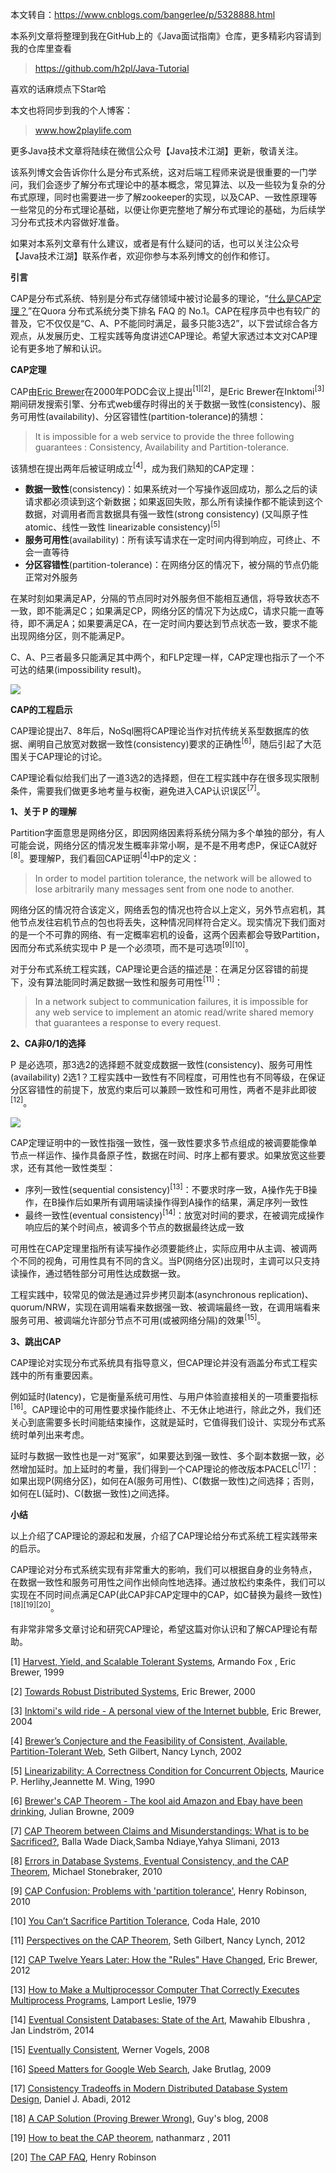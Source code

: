 本文转自：https://www.cnblogs.com/bangerlee/p/5328888.html

本系列文章将整理到我在GitHub上的《Java面试指南》仓库，更多精彩内容请到我的仓库里查看
> https://github.com/h2pl/Java-Tutorial

喜欢的话麻烦点下Star哈

本文也将同步到我的个人博客：
> www.how2playlife.com

更多Java技术文章将陆续在微信公众号【Java技术江湖】更新，敬请关注。

该系列博文会告诉你什么是分布式系统，这对后端工程师来说是很重要的一门学问，我们会逐步了解分布式理论中的基本概念，常见算法、以及一些较为复杂的分布式原理，同时也需要进一步了解zookeeper的实现，以及CAP、一致性原理等一些常见的分布式理论基础，以便让你更完整地了解分布式理论的基础，为后续学习分布式技术内容做好准备。

如果对本系列文章有什么建议，或者是有什么疑问的话，也可以关注公众号【Java技术江湖】联系作者，欢迎你参与本系列博文的创作和修订。

<!-- more -->
**引言**

CAP是分布式系统、特别是分布式存储领域中被讨论最多的理论，“[什么是CAP定理？](https://www.quora.com/What-Is-CAP-Theorem-1)”在Quora 分布式系统分类下排名 FAQ 的 No.1。CAP在程序员中也有较广的普及，它不仅仅是“C、A、P不能同时满足，最多只能3选2”，以下尝试综合各方观点，从发展历史、工程实践等角度讲述CAP理论。希望大家透过本文对CAP理论有更多地了解和认识。

**CAP定理**

CAP由[Eric Brewer](https://en.wikipedia.org/wiki/Eric_Brewer_(scientist))在2000年PODC会议上提出<sup>[1][2]</sup>，是Eric Brewer在Inktomi<sup>[3]</sup>期间研发搜索引擎、分布式web缓存时得出的关于数据一致性(consistency)、服务可用性(availability)、分区容错性(partition-tolerance)的猜想：

> It is impossible for a web service to provide the three following guarantees : Consistency, Availability and Partition-tolerance.

该猜想在提出两年后被证明成立<sup>[4]</sup>，成为我们熟知的CAP定理：

*   **数据一致性**(consistency)：如果系统对一个写操作返回成功，那么之后的读请求都必须读到这个新数据；如果返回失败，那么所有读操作都不能读到这个数据，对调用者而言数据具有强一致性(strong consistency) (又叫原子性 atomic、线性一致性 linearizable consistency)<sup>[5]</sup>
*   **服务可用性**(availability)：所有读写请求在一定时间内得到响应，可终止、不会一直等待
*   **分区容错性**(partition-tolerance)：在网络分区的情况下，被分隔的节点仍能正常对外服务

在某时刻如果满足AP，分隔的节点同时对外服务但不能相互通信，将导致状态不一致，即不能满足C；如果满足CP，网络分区的情况下为达成C，请求只能一直等待，即不满足A；如果要满足CA，在一定时间内要达到节点状态一致，要求不能出现网络分区，则不能满足P。

C、A、P三者最多只能满足其中两个，和FLP定理一样，CAP定理也指示了一个不可达的结果(impossibility result)。

![](https://images2015.cnblogs.com/blog/116770/201603/116770-20160329205542613-1908405713.jpg)

**CAP的工程启示**

CAP理论提出7、8年后，NoSql圈将CAP理论当作对抗传统关系型数据库的依据、阐明自己放宽对数据一致性(consistency)要求的正确性<sup>[6]</sup>，随后引起了大范围关于CAP理论的讨论。

CAP理论看似给我们出了一道3选2的选择题，但在工程实践中存在很多现实限制条件，需要我们做更多地考量与权衡，避免进入CAP认识误区<sup>[7]</sup>。

**1、关于 P 的理解**

Partition字面意思是网络分区，即因网络因素将系统分隔为多个单独的部分，有人可能会说，网络分区的情况发生概率非常小啊，是不是不用考虑P，保证CA就好<sup>[8]</sup>。要理解P，我们看回CAP证明<sup>[4]</sup>中P的定义：

> In order to model partition tolerance, the network will be allowed to lose arbitrarily many messages sent from one node to another.

网络分区的情况符合该定义，网络丢包的情况也符合以上定义，另外节点宕机，其他节点发往宕机节点的包也将丢失，这种情况同样符合定义。现实情况下我们面对的是一个不可靠的网络、有一定概率宕机的设备，这两个因素都会导致Partition，因而分布式系统实现中 P 是一个必须项，而不是可选项<sup>[9][10]</sup>。

对于分布式系统工程实践，CAP理论更合适的描述是：在满足分区容错的前提下，没有算法能同时满足数据一致性和服务可用性<sup>[11]</sup>：

> In a network subject to communication failures, it is impossible for any web service to implement an atomic read/write shared memory that guarantees a response to every request.

**2、CA非0/1的选择**

P 是必选项，那3选2的选择题不就变成数据一致性(consistency)、服务可用性(availability) 2选1？工程实践中一致性有不同程度，可用性也有不同等级，在保证分区容错性的前提下，放宽约束后可以兼顾一致性和可用性，两者不是非此即彼<sup>[12]</sup>。

![](https://images2015.cnblogs.com/blog/116770/201604/116770-20160401221124957-2025686892.jpg)

CAP定理证明中的一致性指强一致性，强一致性要求多节点组成的被调要能像单节点一样运作、操作具备原子性，数据在时间、时序上都有要求。如果放宽这些要求，还有其他一致性类型：

*   序列一致性(sequential consistency)<sup>[13]</sup>：不要求时序一致，A操作先于B操作，在B操作后如果所有调用端读操作得到A操作的结果，满足序列一致性
*   最终一致性(eventual consistency)<sup>[14]</sup>：放宽对时间的要求，在被调完成操作响应后的某个时间点，被调多个节点的数据最终达成一致

可用性在CAP定理里指所有读写操作必须要能终止，实际应用中从主调、被调两个不同的视角，可用性具有不同的含义。当P(网络分区)出现时，主调可以只支持读操作，通过牺牲部分可用性达成数据一致。

工程实践中，较常见的做法是通过异步拷贝副本(asynchronous replication)、quorum/NRW，实现在调用端看来数据强一致、被调端最终一致，在调用端看来服务可用、被调端允许部分节点不可用(或被网络分隔)的效果<sup>[15]</sup>。

**3、跳出CAP**

CAP理论对实现分布式系统具有指导意义，但CAP理论并没有涵盖分布式工程实践中的所有重要因素。

例如延时(latency)，它是衡量系统可用性、与用户体验直接相关的一项重要指标<sup>[16]</sup>。CAP理论中的可用性要求操作能终止、不无休止地进行，除此之外，我们还关心到底需要多长时间能结束操作，这就是延时，它值得我们设计、实现分布式系统时单列出来考虑。

延时与数据一致性也是一对“冤家”，如果要达到强一致性、多个副本数据一致，必然增加延时。加上延时的考量，我们得到一个CAP理论的修改版本PACELC<sup>[17]</sup>：如果出现P(网络分区)，如何在A(服务可用性)、C(数据一致性)之间选择；否则，如何在L(延时)、C(数据一致性)之间选择。

**小结**

以上介绍了CAP理论的源起和发展，介绍了CAP理论给分布式系统工程实践带来的启示。

CAP理论对分布式系统实现有非常重大的影响，我们可以根据自身的业务特点，在数据一致性和服务可用性之间作出倾向性地选择。通过放松约束条件，我们可以实现在不同时间点满足CAP(此CAP非CAP定理中的CAP，如C替换为最终一致性)<sup>[18][19][20]</sup>。

有非常非常多文章讨论和研究CAP理论，希望这篇对你认识和了解CAP理论有帮助。

[1] [Harvest, Yield, and Scalable Tolerant Systems](https://cs.uwaterloo.ca/~brecht/servers/readings-new2/harvest-yield.pdf), Armando Fox , Eric Brewer, 1999

[2] [Towards Robust Distributed Systems](http://www.cs.berkeley.edu/~brewer/cs262b-2004/PODC-keynote.pdf), Eric Brewer, 2000

[3] [Inktomi's wild ride - A personal view of the Internet bubble](https://www.youtube.com/watch?v=E91oEn1bnXM), Eric Brewer, 2004

[4] [Brewer’s Conjecture and the Feasibility of Consistent, Available, Partition-Tolerant Web](https://pdfs.semanticscholar.org/24ce/ce61e2128780072bc58f90b8ba47f624bc27.pdf), Seth Gilbert, Nancy Lynch, 2002

[5] [Linearizability: A Correctness Condition for Concurrent Objects](http://cs.brown.edu/~mph/HerlihyW90/p463-herlihy.pdf), Maurice P. Herlihy,Jeannette M. Wing, 1990

[6] [Brewer's CAP Theorem - The kool aid Amazon and Ebay have been drinking](http://julianbrowne.com/article/viewer/brewers-cap-theorem), Julian Browne, 2009

[7] [CAP Theorem between Claims and Misunderstandings: What is to be Sacrificed?](http://www.sersc.org/journals/IJAST/vol56/1.pdf), Balla Wade Diack,Samba Ndiaye,Yahya Slimani, 2013

[8] [Errors in Database Systems, Eventual Consistency, and the CAP Theorem](http://cacm.acm.org/blogs/blog-cacm/83396-errors-in-database-systems-eventual-consistency-and-the-cap-theorem/fulltext), Michael Stonebraker, 2010

[9] [CAP Confusion: Problems with 'partition tolerance'](http://blog.cloudera.com/blog/2010/04/cap-confusion-problems-with-partition-tolerance/), Henry Robinson, 2010

[10] [You Can’t Sacrifice Partition Tolerance](https://codahale.com/you-cant-sacrifice-partition-tolerance/), Coda Hale, 2010

[11] [Perspectives on the CAP Theorem](https://groups.csail.mit.edu/tds/papers/Gilbert/Brewer2.pdf), Seth Gilbert, Nancy Lynch, 2012

[12] [CAP Twelve Years Later: How the "Rules" Have Changed](https://www.computer.org/cms/Computer.org/ComputingNow/homepage/2012/0512/T_CO2_CAP12YearsLater.pdf), Eric Brewer, 2012

[13] [How to Make a Multiprocessor Computer That Correctly Executes Multiprocess Programs](http://research.microsoft.com/en-us/um/people/lamport/pubs/multi.pdf), Lamport Leslie, 1979

[14] [Eventual Consistent Databases: State of the Art](http://www.ronpub.com/publications/OJDB-v1i1n03_Elbushra.pdf), Mawahib Elbushra , Jan Lindström, 2014

[15] [Eventually Consistent](http://www.allthingsdistributed.com/2008/12/eventually_consistent.html), Werner Vogels, 2008

[16] [Speed Matters for Google Web Search](http://www.isaacsunyer.com/wp-content/uploads/2009/09/test_velocidad_google.pdf), Jake Brutlag, 2009

[17] [Consistency Tradeoffs in Modern Distributed Database System Design](http://cs-www.cs.yale.edu/homes/dna/papers/abadi-pacelc.pdf), Daniel J. Abadi, 2012

[18] [A CAP Solution (Proving Brewer Wrong)](http://guysblogspot.blogspot.com/2008/09/cap-solution-proving-brewer-wrong.html), Guy's blog, 2008

[19] [How to beat the CAP theorem](http://nathanmarz.com/blog/how-to-beat-the-cap-theorem.html), nathanmarz , 2011

[20] [The CAP FAQ](https://github.com/henryr/cap-faq), Henry Robinson



